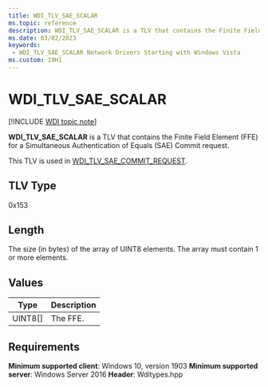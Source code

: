 ```yaml
---
title: WDI_TLV_SAE_SCALAR
ms.topic: reference
description: WDI_TLV_SAE_SCALAR is a TLV that contains the Finite Field Element (FFE) for a Simultaneous Authentication of Equals (SAE) Commit request.
ms.date: 03/02/2023
keywords:
 - WDI_TLV_SAE_SCALAR Network Drivers Starting with Windows Vista
ms.custom: 19H1
---
```


# WDI_TLV_SAE_SCALAR

[!INCLUDE [WDI topic note](../includes/wdi-version-warning.md)]

**WDI_TLV_SAE_SCALAR** is a TLV that contains the Finite Field Element (FFE) for a Simultaneous Authentication of Equals (SAE) Commit request.

This TLV is used in [WDI_TLV_SAE_COMMIT_REQUEST](wdi-tlv-sae-commit-request.md).

## TLV Type

0x153

## Length

The size (in bytes) of the array of UINT8 elements. The array must contain 1 or more elements.

## Values

| Type | Description |
| --- | --- |
| UINT8[] | The FFE. |

## Requirements

**Minimum supported client**: Windows 10, version 1903
**Minimum supported server**: Windows Server 2016
**Header**: Wditypes.hpp
